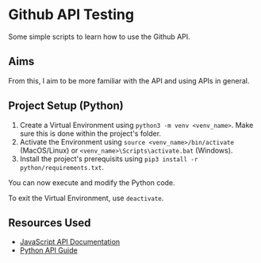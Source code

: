 # Github API Testing
Some simple scripts to learn how to use the Github API. 

## Aims
From this, I aim to be more familiar with the API and using APIs in general.

## Project Setup (Python)
1. Create a Virtual Environment using `python3 -m venv <venv_name>`. Make sure this is done within the project's folder.
2. Activate the Environment using `source <venv_name>/bin/activate` (MacOS/Linux) or `<venv_name>\Scripts\activate.bat` (Windows).
3. Install the project's prerequisits using `pip3 install -r python/requirements.txt`.

You can now execute and modify the Python code.

To exit the Virtual Environment, use `deactivate`.

## Resources Used
- [JavaScript API Documentation](https://docs.github.com/en/rest/using-the-rest-api/getting-started-with-the-rest-api?apiVersion=2022-11-28)
- [Python API Guide](https://thepythoncode.com/article/using-github-api-in-python)
